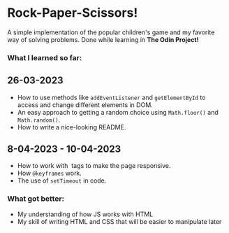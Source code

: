 
# Rock-Paper-Scissors!

A simple implementation of the popular children's game and my favorite way of solving problems.
Done while learning in **The Odin Project!**

### What I learned so far:

## 26-03-2023

* How to use methods like `addEventListener` and `getElementById` to access and change different elements in DOM.
* An easy approach to getting a random choice using `Math.floor()` and `Math.random()`.
* How to write a nice-looking README.

## 8-04-2023 - 10-04-2023

* How to work with <img> tags to make the page responsive.
* How `@keyframes` work.
* The use of `setTimeout` in code.

### What got better: 

* My understanding of how JS works with HTML
* My skill of writing HTML and CSS that will be easier to manipulate later